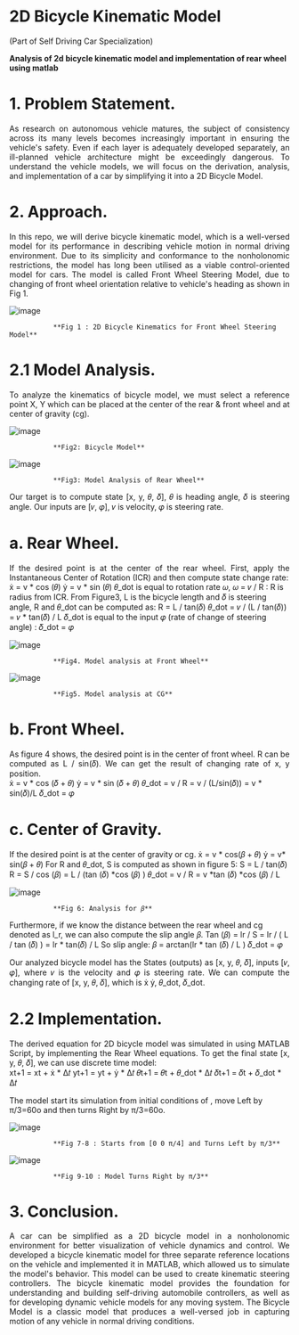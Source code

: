 # **2D Bicycle Kinematic Model**
(Part of Self Driving Car Specialization)

**Analysis of 2d bicycle kinematic model and implementation of rear wheel using matlab**

# 1.	**Problem Statement.**

<div style="text-align: justify">As research on autonomous vehicle matures, the subject of consistency across its many levels becomes increasingly important in ensuring the vehicle's safety. Even if each layer is adequately developed separately, an ill-planned vehicle architecture might be exceedingly dangerous. To understand the vehicle models, we will focus on the derivation, analysis, and implementation of a car by simplifying it into a 2D Bicycle Model.</div>


# 2.	**Approach.**

<div style="text-align: justify">In this repo, we will derive bicycle kinematic model, which is a well-versed model for its performance in describing vehicle motion in normal driving environment. Due to its simplicity and conformance to the nonholonomic restrictions, the model has long been utilised as a viable control-oriented model for cars. The model is called Front Wheel Steering Model, due to changing of front wheel orientation relative to vehicle's heading as shown in Fig 1.</div>
 
 ![image](https://user-images.githubusercontent.com/57298558/229774455-410c9bf0-35b5-494e-9335-55844cec3b98.png)
 
               **Fig 1 : 2D Bicycle Kinematics for Front Wheel Steering Model**


# 2.1	**Model Analysis.**

<div style="text-align: justify">To analyze the kinematics of bicycle model, we must select a reference point X, Y which can be placed at the center of the rear & front wheel and at center of gravity (cg).</div>

![image](https://user-images.githubusercontent.com/57298558/229775808-633554b6-5ab3-473f-a003-5b9f4f87996e.png)

               **Fig2: Bicycle Model**

![image](https://user-images.githubusercontent.com/57298558/229775767-7d64c058-af5b-4b34-be4e-53c356c2f390.png)

               **Fig3: Model Analysis of Rear Wheel**
     
<div style="text-align: justify">Our target is to compute state [x, y, 𝜃, 𝛿], 𝜃 is heading angle, 𝛿 is steering angle. Our inputs are [𝑣, 𝜑], 𝑣 is velocity, 𝜑 is steering rate.</div>


# a.	**Rear Wheel.**
 
<div style="text-align: justify">If the desired point is at the center of the rear wheel. First, apply the Instantaneous Center of Rotation (ICR) and then compute state change rate:</div>
ẋ = v * cos (𝜃)		ẏ = v * sin (𝜃)
𝜃_dot is equal to rotation rate 𝜔,
𝜔 = 𝑣 / R		:	R is radius from ICR.
From Figure3, L is the bicycle length and 𝛿 is steering angle, R and 𝜃_dot can be computed as:
R = L / tan(𝛿)			𝜃_dot = 𝑣 / (L / tan(𝛿)) = 𝑣 * tan(𝛿) / L
𝛿_dot is equal to the input 𝜑 (rate of change of steering angle)  :  𝛿_dot = 𝜑
    	 
![image](https://user-images.githubusercontent.com/57298558/229775874-48eb7d3a-8e10-4f72-9f20-a082ac783176.png)

               **Fig4. Model analysis at Front Wheel**
     
![image](https://user-images.githubusercontent.com/57298558/229775918-08cf0465-65b9-430d-a25b-af7f16897bc7.png)

               **Fig5. Model analysis at CG**
    
    
# b.	**Front Wheel.**

<div style="text-align: justify">As figure 4 shows, the desired point is in the center of front wheel. R can be computed as L / sin(𝛿). We can get the result of changing rate of x, y position.</div>
ẋ = v * cos (𝛿 + 𝜃)				ẏ = v * sin (𝛿 + 𝜃)
𝜃_dot = v / R = v / (L/sin(𝛿)) = v * sin(𝛿)/L		𝛿_dot = 𝜑


# c.	**Center of Gravity.**
 
If the desired point is at the center of gravity or cg.
ẋ = v * cos(𝛽 + 𝜃)				ẏ = v* sin(𝛽 + 𝜃)
For R and 𝜃_dot, S is computed as shown in figure 5:
S = L / tan(𝛿)
R = S / cos (𝛽) = L / (tan (𝛿) *cos (𝛽) )
𝜃_dot = v / R = v *tan (𝛿) *cos (𝛽) / L
 
 ![image](https://user-images.githubusercontent.com/57298558/229775198-c21d4806-0322-48c8-a1ee-c4e6888b882a.png)

               **Fig 6: Analysis for 𝛽**

Furthermore, if we know the distance between the rear wheel and cg denoted as l_r, we can also compute the slip angle 𝛽.
Tan (𝛽) = lr / S = lr / ( L / tan (𝛿) ) = lr * tan(𝛿) / L
So slip angle:		 𝛽 = arctan(lr * tan (𝛿) / L )
𝛿_dot = 𝜑
<div style="text-align: justify">Our analyzed bicycle model has the States (outputs) as [x, y, 𝜃, 𝛿], inputs [𝑣, 𝜑], where 𝑣 is the velocity and 𝜑 is steering rate. We can compute the changing rate of [x, y, 𝜃, 𝛿], which is ẋ ẏ, 𝜃_dot, 𝛿_dot. </div>


# 2.2	**Implementation.**
 
<div style="text-align: justify">The derived equation for 2D bicycle model was simulated in using MATLAB Script, by implementing the Rear Wheel equations. To get the final state [x, y, 𝜃, 𝛿], we can use discrete time model:</div>
xt+1 = xt + ẋ * ∆𝑡		yt+1 = yt + ẏ * ∆𝑡
𝜃t+1 = 𝜃t + 𝜃_dot * ∆𝑡		𝛿t+1 = 𝛿t + 𝛿_dot * ∆𝑡

The model start its simulation from initial conditions of		          , move Left by π/3=60o and then turns Right by π/3=60o.

![image](https://user-images.githubusercontent.com/57298558/229776092-f4a5326b-408d-472f-b2a2-138096946bd2.png)

               **Fig 7-8 : Starts from [0 0 π/4] and Turns Left by π/3**
   
![image](https://user-images.githubusercontent.com/57298558/229776181-132f1820-b1ff-414a-be55-1193274447e6.png)

               **Fig 9-10 : Model Turns Right by π/3**


# 3.	**Conclusion.**
 
<div style="text-align: justify">A car can be simplified as a 2D bicycle model in a nonholonomic environment for better visualization of vehicle dynamics and control. We developed a bicycle kinematic model for three separate reference locations on the vehicle and implemented it in MATLAB, which allowed us to simulate the model's behavior. This model can be used to create kinematic steering controllers. The bicycle kinematic model provides the foundation for understanding and building self-driving automobile controllers, as well as for developing dynamic vehicle models for any moving system. The Bicycle Model is a classic model that produces a well-versed job in capturing motion of any vehicle in normal driving conditions.</div>
